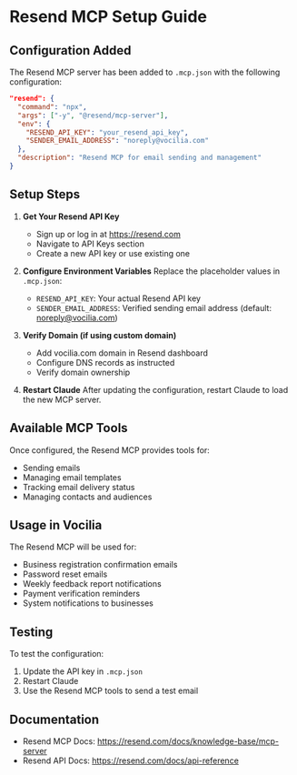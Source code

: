 # Resend MCP Setup Guide

## Configuration Added
The Resend MCP server has been added to `.mcp.json` with the following configuration:

```json
"resend": {
  "command": "npx",
  "args": ["-y", "@resend/mcp-server"],
  "env": {
    "RESEND_API_KEY": "your_resend_api_key",
    "SENDER_EMAIL_ADDRESS": "noreply@vocilia.com"
  },
  "description": "Resend MCP for email sending and management"
}
```

## Setup Steps

1. **Get Your Resend API Key**
   - Sign up or log in at https://resend.com
   - Navigate to API Keys section
   - Create a new API key or use existing one

2. **Configure Environment Variables**
   Replace the placeholder values in `.mcp.json`:
   - `RESEND_API_KEY`: Your actual Resend API key
   - `SENDER_EMAIL_ADDRESS`: Verified sending email address (default: noreply@vocilia.com)

3. **Verify Domain (if using custom domain)**
   - Add vocilia.com domain in Resend dashboard
   - Configure DNS records as instructed
   - Verify domain ownership

4. **Restart Claude**
   After updating the configuration, restart Claude to load the new MCP server.

## Available MCP Tools
Once configured, the Resend MCP provides tools for:
- Sending emails
- Managing email templates
- Tracking email delivery status
- Managing contacts and audiences

## Usage in Vocilia
The Resend MCP will be used for:
- Business registration confirmation emails
- Password reset emails
- Weekly feedback report notifications
- Payment verification reminders
- System notifications to businesses

## Testing
To test the configuration:
1. Update the API key in `.mcp.json`
2. Restart Claude
3. Use the Resend MCP tools to send a test email

## Documentation
- Resend MCP Docs: https://resend.com/docs/knowledge-base/mcp-server
- Resend API Docs: https://resend.com/docs/api-reference